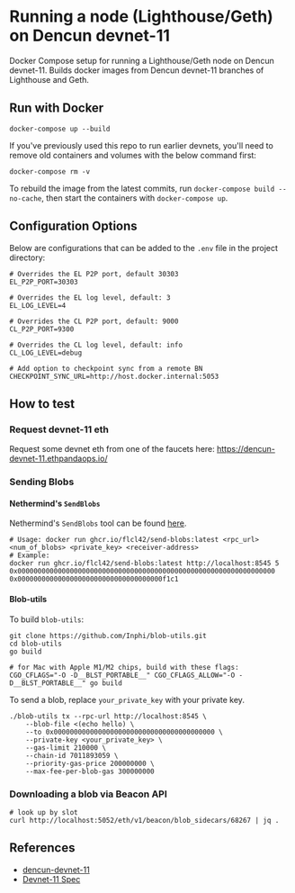 # Running a node (Lighthouse/Geth) on Dencun devnet-11

Docker Compose setup for running a Lighthouse/Geth node on Dencun devnet-11. Builds docker images from Dencun devnet-11 branches of Lighthouse and Geth.

## Run with Docker

```
docker-compose up --build
```

If you've previously used this repo to run earlier devnets, you'll need to remove old containers and volumes with the below command first:

```
docker-compose rm -v
```

To rebuild the image from the latest commits, run `docker-compose build --no-cache`, then start the containers with `docker-compose up`.

## Configuration Options

Below are configurations that can be added to the `.env` file in the project directory:

```
# Overrides the EL P2P port, default 30303
EL_P2P_PORT=30303

# Overrides the EL log level, default: 3
EL_LOG_LEVEL=4

# Overrides the CL P2P port, default: 9000
CL_P2P_PORT=9300

# Overrides the CL log level, default: info
CL_LOG_LEVEL=debug

# Add option to checkpoint sync from a remote BN
CHECKPOINT_SYNC_URL=http://host.docker.internal:5053
```

## How to test

### Request devnet-11 eth

Request some devnet eth from one of the faucets here:
https://dencun-devnet-11.ethpandaops.io/

### Sending Blobs

#### Nethermind's `SendBlobs`

Nethermind's `SendBlobs` tool can be found [here](https://github.com/NethermindEth/nethermind/tree/feature/send-blobs-tool/src/Nethermind/Nethermind.SendBlobs).

```
# Usage: docker run ghcr.io/flcl42/send-blobs:latest <rpc_url> <num_of_blobs> <private_key> <receiver-address>
# Example:
docker run ghcr.io/flcl42/send-blobs:latest http://localhost:8545 5 0x0000000000000000000000000000000000000000000000000000000000000000 0x000000000000000000000000000000000000f1c1
```

#### Blob-utils

To build `blob-utils`:

```
git clone https://github.com/Inphi/blob-utils.git
cd blob-utils
go build

# for Mac with Apple M1/M2 chips, build with these flags:
CGO_CFLAGS="-O -D__BLST_PORTABLE__" CGO_CFLAGS_ALLOW="-O -D__BLST_PORTABLE__" go build
```

To send a blob, replace `your_private_key` with your private key.

```
./blob-utils tx --rpc-url http://localhost:8545 \
    --blob-file <(echo hello) \
    --to 0x0000000000000000000000000000000000000000 \
    --private-key <your_private_key> \
    --gas-limit 210000 \
    --chain-id 7011893059 \
    --priority-gas-price 200000000 \
    --max-fee-per-blob-gas 300000000
```

### Downloading a blob via Beacon API

```
# look up by slot
curl http://localhost:5052/eth/v1/beacon/blob_sidecars/68267 | jq .
```

## References

- [dencun-devnet-11](https://dencun-devnet-11.ethpandaops.io/)
- [Devnet-11 Spec](https://notes.ethereum.org/@ethpandaops/dencun-devnet-11)
